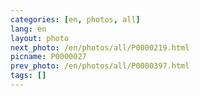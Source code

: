 ```yaml
---
categories: [en, photos, all]
lang: en
layout: photo
next_photo: /en/photos/all/P0000219.html
picname: P0000027
prev_photo: /en/photos/all/P0000397.html
tags: []
---
```

